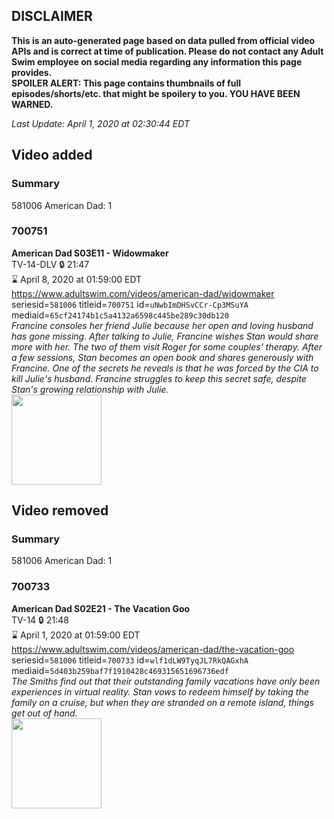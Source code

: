 ## DISCLAIMER
**This is an auto-generated page based on data pulled from official video APIs and is correct at time of publication. Please do not contact any Adult Swim employee on social media regarding any information this page provides.**  
**SPOILER ALERT: This page contains thumbnails of full episodes/shorts/etc. that might be spoilery to you. YOU HAVE BEEN WARNED.**  

_Last Update: April 1, 2020 at 02:30:44 EDT_
## Video added
### Summary
581006 American Dad: 1  
### 700751
**American Dad S03E11 - Widowmaker**  
TV-14-DLV 🔒 21:47  
⌛ April 8, 2020 at 01:59:00 EDT  
https://www.adultswim.com/videos/american-dad/widowmaker  
seriesid=`581006` titleid=`700751` id=`uNwbImDHSvCCr-Cp3MSuYA` mediaid=`65cf24174b1c5a4132a6598c445be289c30db120`  
_Francine consoles her friend Julie because her open and loving husband has gone missing. After talking to Julie, Francine wishes Stan would share more with her. The two of them visit Roger for some couples' therapy. After a few sessions, Stan becomes an open book and shares generously with Francine. One of the secrets he reveals is that he was forced by the CIA to kill Julie's husband. Francine struggles to keep this secret safe, despite Stan's growing relationship with Julie._  
<a href="https://i.cdn.turner.com/adultswim/big/image-upload/thumbnails/thumb-2_image-151994038953615.jpg"><img src="https://i.cdn.turner.com/adultswim/big/image-upload/thumbnails/thumb-2_image-151994038953615.jpg" height="144px" /></a>
## Video removed
### Summary
581006 American Dad: 1  
### 700733
**American Dad S02E21 - The Vacation Goo**  
TV-14 🔒 21:48  
⌛ April 1, 2020 at 01:59:00 EDT  
https://www.adultswim.com/videos/american-dad/the-vacation-goo  
seriesid=`581006` titleid=`700733` id=`wlf1dLW9TyqJL7RkQAGxhA` mediaid=`5d403b259baf7f1910428c469315651696736edf`  
_The Smiths find out that their outstanding family vacations have only been experiences in virtual reality. Stan vows to redeem himself by taking the family on a cruise, but when they are stranded on a remote island, things get out of hand._  
<a href="https://i.cdn.turner.com/adultswim/big/image-upload/thumbnails/thumb-2_image-151993371336116.jpg"><img src="https://i.cdn.turner.com/adultswim/big/image-upload/thumbnails/thumb-2_image-151993371336116.jpg" height="144px" /></a>
